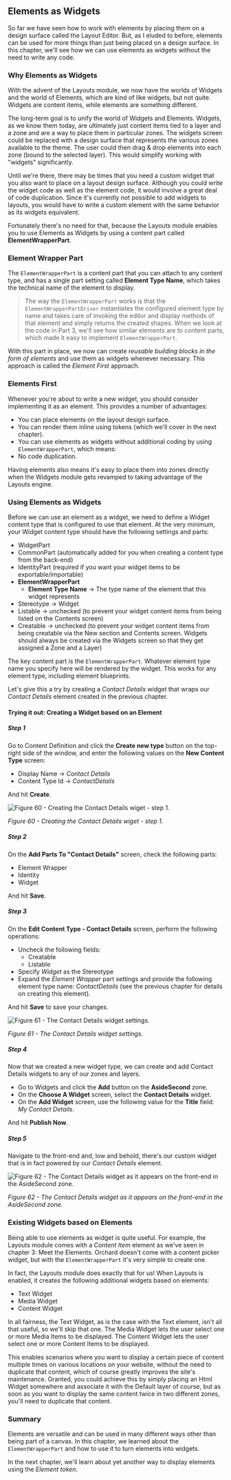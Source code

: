 ## Elements as Widgets
So far we have seen how to work with elements by placing them on a design surface called the Layout Editor. But, as I eluded to before, elements can be used for more things than just being placed on a design surface. In this chapter, we'll see how we can use elements as widgets without the need to write any code.

### Why Elements as Widgets
With the advent of the Layouts module, we now have the worlds of Widgets and the world of Elements, which are kind of like widgets, but not quite. Widgets are content items, while elements are something different.

The long-term goal is to unify the world of Widgets and Elements. Widgets, as we know them today, are ultimately just content items tied to a layer and a zone and are a way to place them in particular zones. The widgets screen could be replaced with a design surface that represents the various zones available to the theme. The user could then drag & drop elements into each zone (bound to the selected layer). This would simplify working with "widgets" significantly. 

Until we're there, there may be times that you need a custom widget that you also want to place on a layout design surface. Although you could write the widget code as well as the element code, it would involve a great deal of code duplication. Since it's currently not possible to add widgets to layouts, you would have to write a custom element with the same behavior as its widgets equivalent.

Fortunately there's no need for that, because the Layouts module enables you to use Elements as Widgets by using a content part called **ElementWrapperPart**.

### Element Wrapper Part
The `ElementWrapperPart` is a content part that you can attach to any content type, and has a single part setting called **Element Type Name**, which takes the technical name of the element to display.

> The way the `ElementWrapperPart` works is that the `ElementWrapperPartDriver` instantiates the configured element type by name and takes care of invoking the editor and display methods of that element and simply returns the created shapes. When we look at the code in Part 3, we'll see how similar elements are to content parts, which made it easy to implement `ElementWrapperPart`. 

With this part in place, we now can create *reusable building blocks in the form of elements* and use them as widgets whenever necessary. This approach is called the *Element First* approach.

### Elements First
Whenever you're about to write a new widget, you should consider implementing it as an element. This provides a number of advantages:

- You can place elements on the layout design surface.
- You can render them inline using tokens (which we'll cover in the next chapter).
- You can use elements as widgets without additional coding by using `ElementWrapperPart`, which means:
- No code duplication.

Having elements also means it's easy to place them into zones directly when the Widgets module gets revamped to taking advantage of the Layouts engine.

### Using Elements as Widgets
Before we can use an element as a widget, we need to define a Widget content type that is configured to use that element. At the very minimum, your Widget content type should have the following settings and parts:

- WidgetPart
- CommonPart (automatically added for you when creating a content type from the back-end)
- IdentityPart (required if you want your widget items to be exportable/importable)
- **ElementWrapperPart**
    - **Element Type Name** -> The type name of the element that this widget represents
- Stereotype -> Widget
- Listable -> unchecked (to prevent your widget content items from being listed on the Contents screen)
- Creatable -> unchecked (to prevent your widget content items from being creatable via the New section and Contents screen. Widgets should always be created via the Widgets screen so that they get assigned a Zone and a Layer)

The key content part is the `ElementWrapperPart`. Whatever element type name you specify here will be rendered by the widget. This works for any element type, including element blueprints.

Let's give this a try by creating a *Contact Details* widget that wraps our *Contact Details* element created in the previous chapter.

#### Trying it out: Creating a Widget based on an Element
##### Step 1
Go to Content Definition and click the **Create new type** button on the top-right side of the window, and enter the following values on the **New Content Type** screen:

- Display Name -> *Contact Details*
- Content Type Id -> *ContactDetails*

And hit **Create**.

![Figure 60 - Creating the Contact Details wiget - step 1.](http://i.imgur.com/UE1tMMW.png)

*Figure 60 - Creating the Contact Details wiget - step 1.*

##### Step 2
On the **Add Parts To "Contact Details"** screen, check the following parts:

- Element Wrapper
- Identity
- Widget

And hit **Save**.

##### Step 3
On the **Edit Content Type - Contact Details** screen, perform the following operations:

- Uncheck the following fields:
    - Creatable
    - Listable
- Specify *Widget* as the Stereotype
- Expand the *Element Wrapper* part settings and provide the following element type name: *ContactDetails* (see the previous chapter for details on creating this element).

And hit **Save** to save your changes.

![Figure 61 - The Contact Details widget settings.](http://i.imgur.com/waENQ2A.png)

*Figure 61 - The Contact Details widget settings.*

##### Step 4
Now that we created a new widget type, we can create and add Contact Details widgets to any of our zones and layers.

- Go to Widgets and click the **Add** button on the **AsideSecond** zone.
- On the **Choose A Widget** screen, select the **Contact Details** widget.
- On the **Add Widget** screen, use the following value for the **Title** field: *My Contact Details*.

And hit **Publish Now**.

##### Step 5
Navigate to the front-end and, low and behold, there's our custom widget that is in fact powered by our *Contact Details* element.

![Figure 62 - The Contact Details widget as it appears on the front-end in the AsideSecond zone.](http://i.imgur.com/zoF7jGb.png)

*Figure 62 - The Contact Details widget as it appears on the front-end in the AsideSecond zone.* 

### Existing Widgets based on Elements
Being able to use elements as widget is quite useful. For example, the Layouts module comes with a *Content Item* element as we've seen in chapter 3: Meet the Elements. Orchard doesn't come with a content picker widget, but with the `ElementWrapperPart` it's very simple to create one.

In fact, the Layouts module does exactly that for us! When Layouts is enabled, it creates the following additional widgets based on elements:

- Text Widget
- Media Widget
- Content Widget

In all fairness, the Text Widget, as is the case with the Text element, isn't all that useful, so we'll skip that one.
The Media Widget lets the user select one or more Media Items to be displayed.
The Content Widget lets the user select one or more Content Items to be displayed.

This enables scenarios where you want to display a certain piece of content multiple times on various locations on your website, without the need to duplicate that content, which of course greatly improves the site's maintenance.
Granted, you could achieve this by simply placing an Html Widget somewhere and associate it with the Default layer of course, but as soon as you want to display the same content twice in two different zones, you'll need to duplicate that content.

### Summary ###
Elements are versatile and can be used in many different ways other than being part of a canvas. In this chapter, we learned about the `ElementWrapperPart` and how to use it to turn elements into widgets.

In the next chapter, we'll learn about yet another way to display elements using the *Element token*. 
 

     
 
